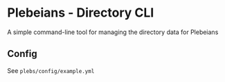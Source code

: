 # Plebeians - Directory CLI
A simple command-line tool for managing the directory data for Plebeians

## Config
See `plebs/config/example.yml`
